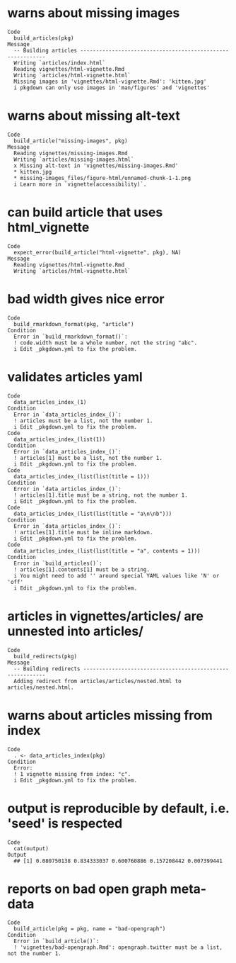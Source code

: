 # warns about missing images

    Code
      build_articles(pkg)
    Message
      -- Building articles -----------------------------------------------------------
      Writing `articles/index.html`
      Reading vignettes/html-vignette.Rmd
      Writing `articles/html-vignette.html`
      Missing images in 'vignettes/html-vignette.Rmd': 'kitten.jpg'
      i pkgdown can only use images in 'man/figures' and 'vignettes'

# warns about missing alt-text

    Code
      build_article("missing-images", pkg)
    Message
      Reading vignettes/missing-images.Rmd
      Writing `articles/missing-images.html`
      x Missing alt-text in 'vignettes/missing-images.Rmd'
      * kitten.jpg
      * missing-images_files/figure-html/unnamed-chunk-1-1.png
      i Learn more in `vignette(accessibility)`.

# can build article that uses html_vignette

    Code
      expect_error(build_article("html-vignette", pkg), NA)
    Message
      Reading vignettes/html-vignette.Rmd
      Writing `articles/html-vignette.html`

# bad width gives nice error

    Code
      build_rmarkdown_format(pkg, "article")
    Condition
      Error in `build_rmarkdown_format()`:
      ! code.width must be a whole number, not the string "abc".
      i Edit _pkgdown.yml to fix the problem.

# validates articles yaml

    Code
      data_articles_index_(1)
    Condition
      Error in `data_articles_index_()`:
      ! articles must be a list, not the number 1.
      i Edit _pkgdown.yml to fix the problem.
    Code
      data_articles_index_(list(1))
    Condition
      Error in `data_articles_index_()`:
      ! articles[1] must be a list, not the number 1.
      i Edit _pkgdown.yml to fix the problem.
    Code
      data_articles_index_(list(list(title = 1)))
    Condition
      Error in `data_articles_index_()`:
      ! articles[1].title must be a string, not the number 1.
      i Edit _pkgdown.yml to fix the problem.
    Code
      data_articles_index_(list(list(title = "a\n\nb")))
    Condition
      Error in `data_articles_index_()`:
      ! articles[1].title must be inline markdown.
      i Edit _pkgdown.yml to fix the problem.
    Code
      data_articles_index_(list(list(title = "a", contents = 1)))
    Condition
      Error in `build_articles()`:
      ! articles[1].contents[1] must be a string.
      i You might need to add '' around special YAML values like 'N' or 'off'
      i Edit _pkgdown.yml to fix the problem.

# articles in vignettes/articles/ are unnested into articles/

    Code
      build_redirects(pkg)
    Message
      -- Building redirects ----------------------------------------------------------
      Adding redirect from articles/articles/nested.html to articles/nested.html.

# warns about articles missing from index

    Code
      . <- data_articles_index(pkg)
    Condition
      Error:
      ! 1 vignette missing from index: "c".
      i Edit _pkgdown.yml to fix the problem.

# output is reproducible by default, i.e. 'seed' is respected

    Code
      cat(output)
    Output
      ## [1] 0.080750138 0.834333037 0.600760886 0.157208442 0.007399441

# reports on bad open graph meta-data

    Code
      build_article(pkg = pkg, name = "bad-opengraph")
    Condition
      Error in `build_article()`:
      ! 'vignettes/bad-opengraph.Rmd': opengraph.twitter must be a list, not the number 1.

